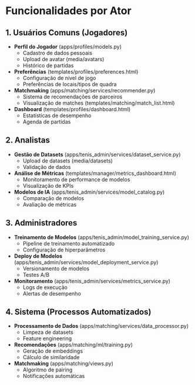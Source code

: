 # Funcionalidades por Ator

## 1. Usuários Comuns (Jogadores)
- **Perfil do Jogador** (apps/profiles/models.py)
  - Cadastro de dados pessoais
  - Upload de avatar (media/avatars)
  - Histórico de partidas
- **Preferências** (templates/profiles/preferences.html)
  - Configuração de nível de jogo
  - Preferências de locais/tipos de quadra
- **Matchmaking** (apps/matching/services/recommender.py)
  - Sistema de recomendações de parceiros
  - Visualização de matches (templates/matching/match_list.html)
- **Dashboard** (templates/profiles/dashboard.html)
  - Estatísticas de desempenho
  - Agenda de partidas

## 2. Analistas
- **Gestão de Datasets** (apps/tenis_admin/services/dataset_service.py)
  - Upload de datasets (media/datasets)
  - Validação de dados
- **Análise de Métricas** (templates/manager/metrics_dashboard.html)
  - Monitoramento de performance de modelos
  - Visualização de KPIs
- **Modelos de IA** (apps/tenis_admin/services/model_catalog.py)
  - Comparação de modelos
  - Avaliação de métricas

## 3. Administradores
- **Treinamento de Modelos** (apps/tenis_admin/model_training_service.py)
  - Pipeline de treinamento automatizado
  - Configuração de hiperparâmetros
- **Deploy de Modelos** (apps/tenis_admin/services/model_deployment_service.py)
  - Versionamento de modelos
  - Testes A/B
- **Monitoramento** (apps/tenis_admin/services/metrics_service.py)
  - Logs de execução
  - Alertas de desempenho

## 4. Sistema (Processos Automatizados)
- **Processamento de Dados** (apps/matching/services/data_processor.py)
  - Limpeza de datasets
  - Feature engineering
- **Recomendações** (apps/matching/ml/training.py)
  - Geração de embeddings
  - Cálculo de similaridade
- **Matchmaking** (apps/matching/views.py)
  - Algoritmo de pairing
  - Notificações automáticas
